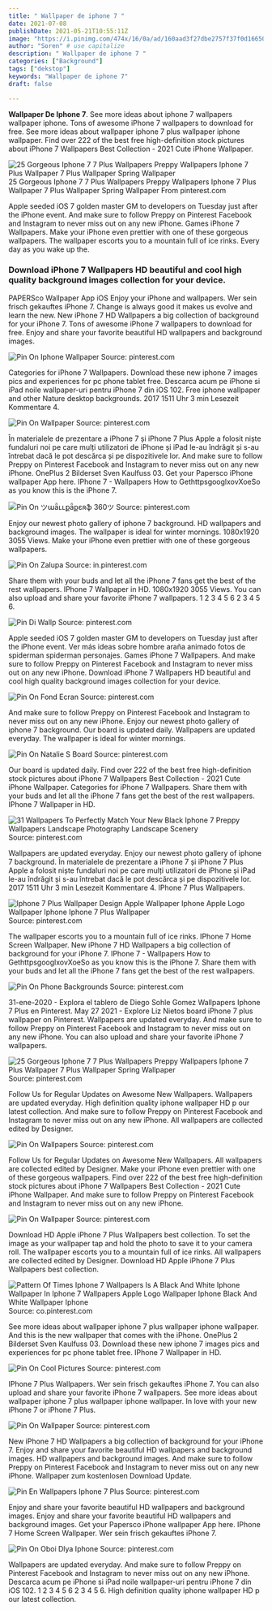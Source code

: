 ```yaml
---
title: " Wallpaper de iphone 7 "
date: 2021-07-08
publishDate: 2021-05-21T10:55:11Z
image: "https://i.pinimg.com/474x/16/0a/ad/160aad3f27dbe2757f37f0d16650b631.jpg"
author: "Soren" # use capitalize
description: " Wallpaper de iphone 7 "
categories: ["Background"]
tags: ["dekstop"]
keywords: "Wallpaper de iphone 7"
draft: false

---
```



**Wallpaper De Iphone 7**. See more ideas about iphone 7 wallpapers wallpaper iphone. Tons of awesome iPhone 7 wallpapers to download for free. See more ideas about wallpaper iphone 7 plus wallpaper iphone wallpaper. Find over 222 of the best free high-definition stock pictures about iPhone 7 Wallpapers Best Collection - 2021 Cute iPhone Wallpaper.

![25 Gorgeous Iphone 7 7 Plus Wallpapers Preppy Wallpapers Iphone 7 Plus Wallpaper 7 Plus Wallpaper Spring Wallpaper](https://i.pinimg.com/originals/1f/aa/c1/1faac19109da7ea33db3051ce037d7c7.jpg "25 Gorgeous Iphone 7 7 Plus Wallpapers Preppy Wallpapers Iphone 7 Plus Wallpaper 7 Plus Wallpaper Spring Wallpaper")
25 Gorgeous Iphone 7 7 Plus Wallpapers Preppy Wallpapers Iphone 7 Plus Wallpaper 7 Plus Wallpaper Spring Wallpaper From pinterest.com


Apple seeded iOS 7 golden master GM to developers on Tuesday just after the iPhone event. And make sure to follow Preppy on Pinterest Facebook and Instagram to never miss out on any new iPhone. Games iPhone 7 Wallpapers. Make your iPhone even prettier with one of these gorgeous wallpapers. The wallpaper escorts you to a mountain full of ice rinks. Every day as you wake up the.

### Download iPhone 7 Wallpapers HD beautiful and cool high quality background images collection for your device.

PAPERSco Wallpaper App iOS Enjoy your iPhone and wallpapers. Wer sein frisch gekauftes iPhone 7. Change is always good it makes us evolve and learn the new. New iPhone 7 HD Wallpapers a big collection of background for your iPhone 7. Tons of awesome iPhone 7 wallpapers to download for free. Enjoy and share your favorite beautiful HD wallpapers and background images.


![Pin On Iphone Wallpaper](https://i.pinimg.com/originals/2d/a8/4e/2da84e510138fbe9fdf560d3255db3c2.jpg "Pin On Iphone Wallpaper")
Source: pinterest.com

Categories for iPhone 7 Wallpapers. Download these new iphone 7 images pics and experiences for pc phone tablet free. Descarca acum pe iPhone si iPad noile wallpaper-uri pentru iPhone 7 din iOS 102. Free iphone wallpaper and other Nature desktop backgrounds. 2017 1511 Uhr 3 min Lesezeit Kommentare 4.

![Pin On Wallpaper](https://i.pinimg.com/originals/4e/f9/9e/4ef99e3c087cfdab99d71d15cc0fdb48.jpg "Pin On Wallpaper")
Source: pinterest.com

În materialele de prezentare a iPhone 7 și iPhone 7 Plus Apple a folosit niște fundaluri noi pe care mulți utilizatori de iPhone și iPad le-au îndrăgit și s-au întrebat dacă le pot descărca și pe dispozitivele lor. And make sure to follow Preppy on Pinterest Facebook and Instagram to never miss out on any new iPhone. OnePlus 2 Bilderset Sven Kaulfuss 03. Get your Papersco iPhone wallpaper App here. IPhone 7 - Wallpapers How to GethttpsgooglxovXoeSo as you know this is the iPhone 7.

![Pin On ツաǟʟʟքǟքɛʀֆ 360ツ](https://i.pinimg.com/736x/88/16/a9/8816a9225e16da029d41a9e7d8286bcc.jpg "Pin On ツաǟʟʟքǟքɛʀֆ 360ツ")
Source: pinterest.com

Enjoy our newest photo gallery of iphone 7 background. HD wallpapers and background images. The wallpaper is ideal for winter mornings. 1080x1920 3055 Views. Make your iPhone even prettier with one of these gorgeous wallpapers.

![Pin On Zalupa](https://i.pinimg.com/originals/a3/42/e4/a342e481557e495320d384e6cd5771a0.jpg "Pin On Zalupa")
Source: in.pinterest.com

Share them with your buds and let all the iPhone 7 fans get the best of the rest wallpapers. IPhone 7 Wallpaper in HD. 1080x1920 3055 Views. You can also upload and share your favorite iPhone 7 wallpapers. 1 2 3 4 5 6 2 3 4 5 6.

![Pin Di Wallp](https://i.pinimg.com/originals/ba/d8/3c/bad83c1af3e164dff7357be3343ea580.jpg "Pin Di Wallp")
Source: pinterest.com

Apple seeded iOS 7 golden master GM to developers on Tuesday just after the iPhone event. Ver más ideas sobre hombre araña animado fotos de spiderman spiderman personajes. Games iPhone 7 Wallpapers. And make sure to follow Preppy on Pinterest Facebook and Instagram to never miss out on any new iPhone. Download iPhone 7 Wallpapers HD beautiful and cool high quality background images collection for your device.

![Pin On Fond Ecran](https://i.pinimg.com/originals/64/cd/54/64cd54a18dfa0575b82a9d54f131ac23.jpg "Pin On Fond Ecran")
Source: pinterest.com

And make sure to follow Preppy on Pinterest Facebook and Instagram to never miss out on any new iPhone. Enjoy our newest photo gallery of iphone 7 background. Our board is updated daily. Wallpapers are updated everyday. The wallpaper is ideal for winter mornings.

![Pin On Natalie S Board](https://i.pinimg.com/originals/83/2b/b8/832bb83edf77b9d2fa8c9a6a574d479a.jpg "Pin On Natalie S Board")
Source: pinterest.com

Our board is updated daily. Find over 222 of the best free high-definition stock pictures about iPhone 7 Wallpapers Best Collection - 2021 Cute iPhone Wallpaper. Categories for iPhone 7 Wallpapers. Share them with your buds and let all the iPhone 7 fans get the best of the rest wallpapers. IPhone 7 Wallpaper in HD.

![31 Wallpapers To Perfectly Match Your New Black Iphone 7 Preppy Wallpapers Landscape Photography Landscape Scenery](https://i.pinimg.com/originals/fc/bd/af/fcbdaff59393016161efe207c8d5f154.jpg "31 Wallpapers To Perfectly Match Your New Black Iphone 7 Preppy Wallpapers Landscape Photography Landscape Scenery")
Source: pinterest.com

Wallpapers are updated everyday. Enjoy our newest photo gallery of iphone 7 background. În materialele de prezentare a iPhone 7 și iPhone 7 Plus Apple a folosit niște fundaluri noi pe care mulți utilizatori de iPhone și iPad le-au îndrăgit și s-au întrebat dacă le pot descărca și pe dispozitivele lor. 2017 1511 Uhr 3 min Lesezeit Kommentare 4. IPhone 7 Plus Wallpapers.

![Iphone 7 Plus Wallpaper Design Apple Wallpaper Iphone Apple Logo Wallpaper Iphone Iphone 7 Plus Wallpaper](https://i.pinimg.com/originals/26/b1/91/26b191372aa55c49e63d48a27192c5b5.jpg "Iphone 7 Plus Wallpaper Design Apple Wallpaper Iphone Apple Logo Wallpaper Iphone Iphone 7 Plus Wallpaper")
Source: pinterest.com

The wallpaper escorts you to a mountain full of ice rinks. IPhone 7 Home Screen Wallpaper. New iPhone 7 HD Wallpapers a big collection of background for your iPhone 7. IPhone 7 - Wallpapers How to GethttpsgooglxovXoeSo as you know this is the iPhone 7. Share them with your buds and let all the iPhone 7 fans get the best of the rest wallpapers.

![Pin On Phone Backgrounds](https://i.pinimg.com/originals/17/f5/4f/17f54f692bc01abe2c04e4b446705f2f.jpg "Pin On Phone Backgrounds")
Source: pinterest.com

31-ene-2020 - Explora el tablero de Diego Sohle Gomez Wallpapers Iphone 7 Plus en Pinterest. May 27 2021 - Explore Liz Nietos board iPhone 7 plus wallpaper on Pinterest. Wallpapers are updated everyday. And make sure to follow Preppy on Pinterest Facebook and Instagram to never miss out on any new iPhone. You can also upload and share your favorite iPhone 7 wallpapers.

![25 Gorgeous Iphone 7 7 Plus Wallpapers Preppy Wallpapers Iphone 7 Plus Wallpaper 7 Plus Wallpaper Spring Wallpaper](https://i.pinimg.com/originals/1f/aa/c1/1faac19109da7ea33db3051ce037d7c7.jpg "25 Gorgeous Iphone 7 7 Plus Wallpapers Preppy Wallpapers Iphone 7 Plus Wallpaper 7 Plus Wallpaper Spring Wallpaper")
Source: pinterest.com

Follow Us for Regular Updates on Awesome New Wallpapers. Wallpapers are updated everyday. High definition quality iphone wallpaper HD p our latest collection. And make sure to follow Preppy on Pinterest Facebook and Instagram to never miss out on any new iPhone. All wallpapers are collected edited by Designer.

![Pin On Wallpapers](https://i.pinimg.com/originals/2f/5d/20/2f5d2087112f83343a020483f1e80b1f.jpg "Pin On Wallpapers")
Source: pinterest.com

Follow Us for Regular Updates on Awesome New Wallpapers. All wallpapers are collected edited by Designer. Make your iPhone even prettier with one of these gorgeous wallpapers. Find over 222 of the best free high-definition stock pictures about iPhone 7 Wallpapers Best Collection - 2021 Cute iPhone Wallpaper. And make sure to follow Preppy on Pinterest Facebook and Instagram to never miss out on any new iPhone.

![Pin On Wallpaper](https://i.pinimg.com/originals/b7/af/9e/b7af9e347ad0c293291a5727873f2670.jpg "Pin On Wallpaper")
Source: pinterest.com

Download HD Apple iPhone 7 Plus Wallpapers best collection. To set the image as your wallpaper tap and hold the photo to save it to your camera roll. The wallpaper escorts you to a mountain full of ice rinks. All wallpapers are collected edited by Designer. Download HD Apple iPhone 7 Plus Wallpapers best collection.

![Pattern Of Times Iphone 7 Wallpapers Is A Black And White Iphone Wallpaper In Iphone 7 Wallpapers Apple Logo Wallpaper Iphone Black And White Wallpaper Iphone](https://i.pinimg.com/originals/3b/fe/de/3bfede4ca23a0f543818b349a7975237.jpg "Pattern Of Times Iphone 7 Wallpapers Is A Black And White Iphone Wallpaper In Iphone 7 Wallpapers Apple Logo Wallpaper Iphone Black And White Wallpaper Iphone")
Source: co.pinterest.com

See more ideas about wallpaper iphone 7 plus wallpaper iphone wallpaper. And this is the new wallpaper that comes with the iPhone. OnePlus 2 Bilderset Sven Kaulfuss 03. Download these new iphone 7 images pics and experiences for pc phone tablet free. IPhone 7 Wallpaper in HD.

![Pin On Cool Pictures](https://i.pinimg.com/originals/b8/8d/84/b88d8468ddc63b36a1880549a416b5a1.jpg "Pin On Cool Pictures")
Source: pinterest.com

IPhone 7 Plus Wallpapers. Wer sein frisch gekauftes iPhone 7. You can also upload and share your favorite iPhone 7 wallpapers. See more ideas about wallpaper iphone 7 plus wallpaper iphone wallpaper. In love with your new iPhone 7 or iPhone 7 Plus.

![Pin On Wallpaper](https://i.pinimg.com/736x/60/27/c0/6027c0fe7ef0505ffe6d72b3f3b8d455.jpg "Pin On Wallpaper")
Source: pinterest.com

New iPhone 7 HD Wallpapers a big collection of background for your iPhone 7. Enjoy and share your favorite beautiful HD wallpapers and background images. HD wallpapers and background images. And make sure to follow Preppy on Pinterest Facebook and Instagram to never miss out on any new iPhone. Wallpaper zum kostenlosen Download Update.

![Pin En Wallpapers Iphone 7 Plus](https://i.pinimg.com/originals/73/6c/19/736c19db26c6d053e39e3607956b2f19.jpg "Pin En Wallpapers Iphone 7 Plus")
Source: pinterest.com

Enjoy and share your favorite beautiful HD wallpapers and background images. Enjoy and share your favorite beautiful HD wallpapers and background images. Get your Papersco iPhone wallpaper App here. IPhone 7 Home Screen Wallpaper. Wer sein frisch gekauftes iPhone 7.

![Pin On Oboi Dlya Iphone](https://i.pinimg.com/474x/16/0a/ad/160aad3f27dbe2757f37f0d16650b631.jpg "Pin On Oboi Dlya Iphone")
Source: pinterest.com

Wallpapers are updated everyday. And make sure to follow Preppy on Pinterest Facebook and Instagram to never miss out on any new iPhone. Descarca acum pe iPhone si iPad noile wallpaper-uri pentru iPhone 7 din iOS 102. 1 2 3 4 5 6 2 3 4 5 6. High definition quality iphone wallpaper HD p our latest collection.


